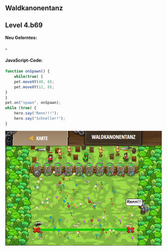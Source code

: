 ## **Waldkanonentanz**
## Level 4.b69

#### Neu Gelerntes:
<b>-</b>

[comment]: <> (Was wurde gelernt und wie funktioniert die Technik?)

#### JavaScript-Code:
```js
function onSpawn() {
    while(true) {
    pet.moveXY(48, 8);
    pet.moveXY(12, 8);
}
}
pet.on("spawn", onSpawn);
while (true) {
    hero.say("Renn!!!");
    hero.say("Schneller!");
}
```
![image](lvl4_b69.png)